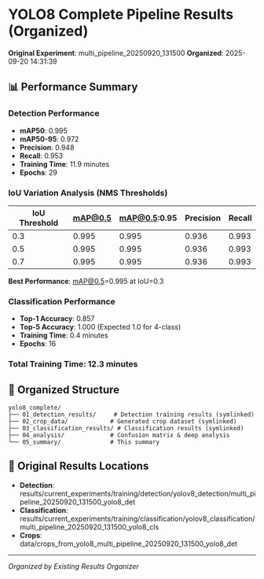 # YOLO8 Complete Pipeline Results (Organized)

**Original Experiment**: multi_pipeline_20250920_131500
**Organized**: 2025-09-20 14:31:39

## 📊 Performance Summary

### Detection Performance
- **mAP50**: 0.995
- **mAP50-95**: 0.972
- **Precision**: 0.948
- **Recall**: 0.953
- **Training Time**: 11.9 minutes
- **Epochs**: 29

### IoU Variation Analysis (NMS Thresholds)

| IoU Threshold | mAP@0.5 | mAP@0.5:0.95 | Precision | Recall |
|---------------|---------|--------------|-----------|--------|
| 0.3 | 0.995 | 0.995 | 0.936 | 0.993 |
| 0.5 | 0.995 | 0.995 | 0.936 | 0.993 |
| 0.7 | 0.995 | 0.995 | 0.936 | 0.993 |

**Best Performance**: mAP@0.5=0.995 at IoU=0.3

### Classification Performance
- **Top-1 Accuracy**: 0.857
- **Top-5 Accuracy**: 1.000 (Expected 1.0 for 4-class)
- **Training Time**: 0.4 minutes
- **Epochs**: 16

### Total Training Time: 12.3 minutes

## 📁 Organized Structure
```
yolo8_complete/
├── 01_detection_results/     # Detection training results (symlinked)
├── 02_crop_data/            # Generated crop dataset (symlinked)
├── 03_classification_results/ # Classification results (symlinked)
├── 04_analysis/             # Confusion matrix & deep analysis
└── 05_summary/              # This summary
```

## 🔗 Original Results Locations
- **Detection**: results/current_experiments/training/detection/yolov8_detection/multi_pipeline_20250920_131500_yolo8_det
- **Classification**: results/current_experiments/training/classification/yolov8_classification/multi_pipeline_20250920_131500_yolo8_cls
- **Crops**: data/crops_from_yolo8_multi_pipeline_20250920_131500_yolo8_det

---
*Organized by Existing Results Organizer*
